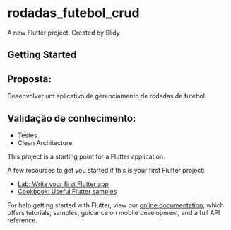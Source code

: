 # rodadas_futebol_crud

A new Flutter project. Created by Slidy

## Getting Started

## Proposta:
  Desenvolver um aplicativo de gerenciamento de rodadas de futebol.

## Validação de conhecimento:
  - Testes
  - Clean Architecture
  
This project is a starting point for a Flutter application.

A few resources to get you started if this is your first Flutter project:

- [Lab: Write your first Flutter app](https://flutter.dev/docs/get-started/codelab)
- [Cookbook: Useful Flutter samples](https://flutter.dev/docs/cookbook)

For help getting started with Flutter, view our
[online documentation](https://flutter.dev/docs), which offers tutorials,
samples, guidance on mobile development, and a full API reference.
